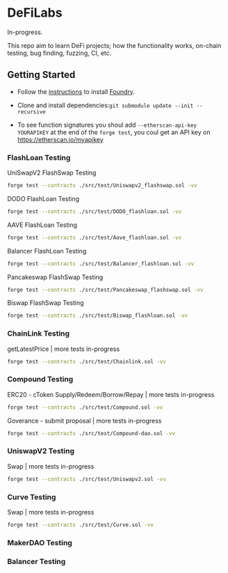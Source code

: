 # DeFiLabs

In-progress.

This repo aim to learn DeFi projects; how the functionality works, on-chain testing, bug finding, fuzzing, CI, etc.

## Getting Started

* Follow the [instructions](https://book.getfoundry.sh/getting-started/installation.html) to install [Foundry](https://github.com/foundry-rs/foundry).

* Clone and install dependencies:```git submodule update --init --recursive```

* To see function signatures you shoul add `--etherscan-api-key YOURAPIKEY` at the end of the `forge test`, you coul get an API key on https://etherscan.io/myapikey

### FlashLoan Testing

UniSwapV2 FlashSwap Testing
```sh
forge test --contracts ./src/test/Uniswapv2_flashswap.sol -vv
```

DODO FlashLoan Testing
```sh
forge test --contracts ./src/test/DODO_flashloan.sol -vv
```

AAVE FlashLoan Testing
```sh
forge test --contracts ./src/test/Aave_flashloan.sol -vv

```

Balancer FlashLoan Testing
```sh
forge test --contracts ./src/test/Balancer_flashloan.sol -vv
```

Pancakeswap FlashSwap Testing
```sh
forge test --contracts ./src/test/Pancakeswap_flashswap.sol -vv
```

Biswap FlashSwap Testing
```sh
forge test --contracts ./src/test/Biswap_flashloan.sol -vv
```
### ChainLink Testing
getLatestPrice | more tests in-progress
```sh
forge test --contracts ./src/test/Chainlink.sol -vv
```
### Compound Testing
ERC20 - cToken Supply/Redeem/Borrow/Repay | more tests in-progress
```sh
forge test --contracts ./src/test/Compound.sol -vv
```
Goverance - submit proposal | more tests in-progress
```sh
forge test --contracts ./src/test/Compound-dao.sol -vv
```
### UniswapV2 Testing
Swap | more tests in-progress
```sh
forge test --contracts ./src/test/Uniswapv2.sol -vv
```
### Curve Testing
Swap | more tests in-progress
```sh
forge test --contracts ./src/test/Curve.sol -vv
```
### MakerDAO Testing
### Balancer Testing

